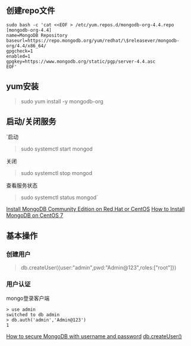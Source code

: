 ## 创建repo文件
```shell
sudo bash -c 'cat <<EOF > /etc/yum.repos.d/mongodb-org-4.4.repo
[mongodb-org-4.4]
name=MongoDB Repository
baseurl=https://repo.mongodb.org/yum/redhat/\$releasever/mongodb-org/4.4/x86_64/
gpgcheck=1
enabled=1
gpgkey=https://www.mongodb.org/static/pgp/server-4.4.asc
EOF'
```

## yum安装

> sudo yum install -y mongodb-org


## 启动/关闭服务
`启动
>sudo systemctl start mongod

关闭
>sudo systemctl stop mongod

查看服务状态
>sudo systemctl status mongod`

[Install MongoDB Community Edition on Red Hat or CentOS](https://docs.mongodb.com/manual/tutorial/install-mongodb-on-red-hat/)
[How to Install MongoDB on CentOS 7](https://www.liquidweb.com/kb/how-to-install-mongodb-on-centos-7/)


## 基本操作

### 创建用户
> db.createUser({user:"admin",pwd:"Admin@123",roles:["root"]})

### 用户认证
mongo登录客户端
```
> use admin
switched to db admin
> db.auth('admin','Admin@123')
1
```


[How to secure MongoDB with username and password](https://stackoverflow.com/questions/4881208/how-to-secure-mongodb-with-username-and-password)
[db.createUser()](https://docs.mongodb.com/manual/reference/method/db.createUser/)
